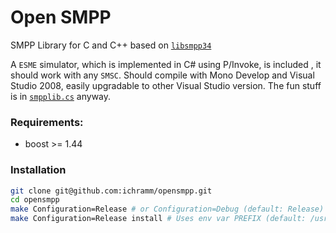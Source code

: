 # Open SMPP

SMPP Library for C and C++ based on [`libsmpp34`](http://c-open-smpp-34.sourceforge.net/)

A `ESME` simulator, which is implemented in C# using P/Invoke, is included , it should work with any `SMSC`. Should compile with Mono Develop and Visual Studio 2008, easily upgradable to other Visual Studio version. The fun stuff is in [`smpplib.cs`](tests/esmesim/smpplib.cs) anyway.

### Requirements:

* boost >= 1.44

### Installation

```sh
git clone git@github.com:ichramm/opensmpp.git
cd opensmpp
make Configuration=Release # or Configuration=Debug (default: Release)
make Configuration=Release install # Uses env var PREFIX (default: /usr/local)
```
